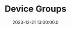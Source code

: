 ---
title: Device Groups
date: 2023-12-21 13:00:00.0
authors: ["marian-demme"]
tags:
    - changelog
---
